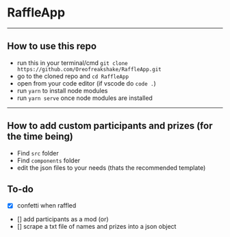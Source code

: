 # RaffleApp
-------------------------------

## How to use this repo 
- run this in your terminal/cmd ```git clone https://github.com/Oreofreakshake/RaffleApp.git```
- go to the cloned repo and ```cd RaffleApp```
- open from your code editor (if vscode do ```code .```)
- run ```yarn``` to install node modules
- run ```yarn serve``` once node modules are installed
--------------------------------

## How to add custom participants and prizes (for the time being)
- Find ```src``` folder
- Find ```components``` folder
- edit the json files to your needs (thats the recommended template)


## To-do
- [x] confetti when raffled
- [] add participants as a mod (or)
- [] scrape a txt file of names and prizes into a json object
